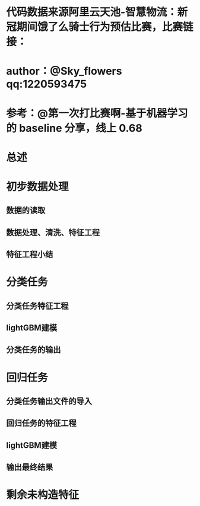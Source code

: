# 代码数据来源阿里云天池-智慧物流：新冠期间饿了么骑士行为预估比赛，比赛链接：
 <!-- https://tianchi.aliyun.com/competition/entrance/231777/introduction -->

# author：@Sky_flowers qq:1220593475
# 参考：@第一次打比赛啊-基于机器学习的 baseline 分享，线上 0.68
 <!-- https://tianchi.aliyun.com/forum/postDetail?spm=5176.12586969.1002.3.1f7f48c84T9Urx&postId=97632 -->

# 总述
<!-- 
 lgb版本2.3.2
 全部代码在main.ipynb中，更新代码也是更新这个
 调参暂时还没做，看情况
 整体框架和建模相关代码基本来源于 @第一次打比赛啊
 数据读取部分依据 @第一次打比赛啊 进行了重写，很多特征直接在数据读取的时候方便就构造了 -->

# 初步数据处理
 ## 数据的读取
 ## 数据处理、清洗、特征工程
 ## 特征工程小结

# 分类任务
 ## 分类任务特征工程
 ## lightGBM建模
 ## 分类任务的输出

# 回归任务
 ## 分类任务输出文件的导入
 ## 回归任务的特征工程
 ## lightGBM建模
 ## 输出最终结果

# 剩余未构造特征
 <!-- 
 grid_distance排序
 last_speed特征提取
 剩余最短距离特征 -->